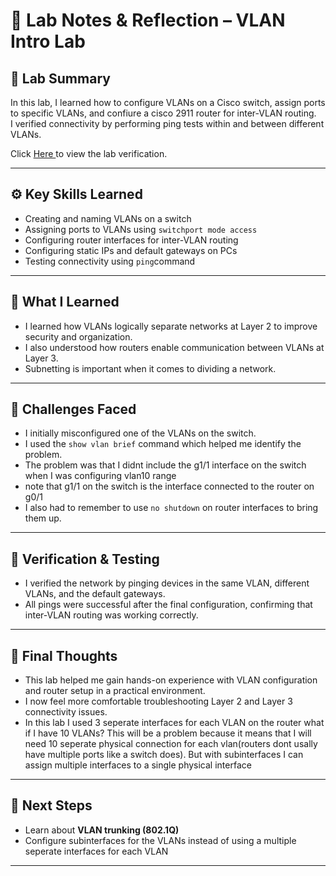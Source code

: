 # 🧠 Lab Notes & Reflection – VLAN Intro Lab

## 🧩 Lab Summary

In this lab, I learned how to configure VLANs on a Cisco switch, assign ports to specific VLANs, and confiure a cisco 2911 router for inter-VLAN routing.  <br/>
I verified connectivity by performing ping tests within and between different VLANs.
<br/>

Click <a href="#"> Here </a> to view the lab verification.

---

## ⚙️ Key Skills Learned

- Creating and naming VLANs on a switch  
- Assigning ports to VLANs using `switchport mode access`  
- Configuring router interfaces for inter-VLAN routing  
- Configuring static IPs and default gateways on PCs  
- Testing connectivity using `ping`command  

---

## 🧠 What I Learned

- I learned how VLANs logically separate networks at Layer 2 to improve security and organization.  
- I also understood how routers enable communication between VLANs at Layer 3.  
- Subnetting is important when it comes to dividing a network.

---

## 🧱 Challenges Faced

- I initially misconfigured one of the VLANs on the switch. 
- I used the `show vlan brief` command which helped me identify the problem.
- The problem was that I didnt include the g1/1 interface on the switch when I was configuring vlan10 range
- note that g1/1 on the switch is the interface connected to the router on g0/1  
- I also had to remember to use `no shutdown` on router interfaces to bring them up.

---

## 🧰 Verification & Testing

- I verified the network by pinging devices in the same VLAN, different VLANs, and the default gateways.  
- All pings were successful after the final configuration, confirming that inter-VLAN routing was working correctly.

---

## 🚀 Final Thoughts

- This lab helped me gain hands-on experience with VLAN configuration and router setup in a practical environment.  
- I now feel more comfortable troubleshooting Layer 2 and Layer 3 connectivity issues.
- In this lab I used 3 seperate interfaces for each VLAN  on the router what if I have 10 VLANs? This will be a problem because it means that I will need 10 seperate physical connection for each vlan(routers dont usally have multiple ports like a switch does). But with subinterfaces I can assign multiple interfaces to a single physical interface
---

## 🏁 Next Steps

- Learn about **VLAN trunking (802.1Q)**  
- Configure subinterfaces for the VLANs instead of using a multiple seperate interfaces for each VLAN 

---
